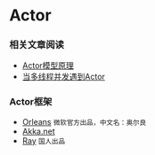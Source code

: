 # Actor

### 相关文章阅读

- [Actor模型原理](https://www.cnblogs.com/MOBIN/p/7236893.html "Actor模型原理")
- [当多线程并发遇到Actor](https://mp.weixin.qq.com/s/mzZatZ10Rh19IEgQvbhGUg "当多线程并发遇到Actor")

### Actor框架

- [Orleans](https://github.com/dotnet/orleans "Orleans") `微软官方出品，中文名：奥尔良`
- [Akka.net](https://github.com/akkadotnet/akka.net "Akka.net")
- [Ray](https://github.com/RayTale/Ray "Ray") `国人出品`
